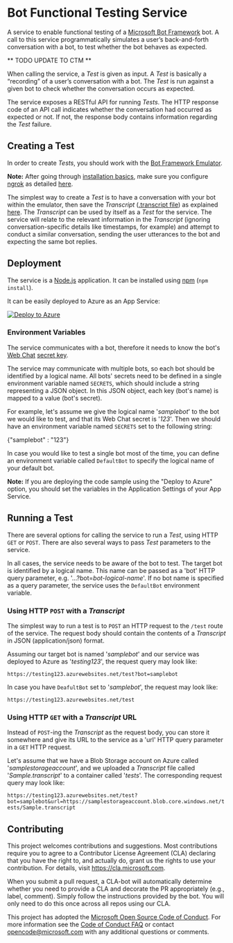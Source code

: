 # Bot Functional Testing Service

A service to enable functional testing of a [Microsoft Bot Framework](https://dev.botframework.com/) bot. A call to this service programmatically simulates a user’s back-and-forth conversation with a bot, to test whether the bot behaves as expected. 

** TODO UPDATE TO CTM **

When calling the service, a _Test_ is given as input. A _Test_ is basically a “recording” of a user’s conversation with a bot. The _Test_ is run against a given bot to check whether the conversation occurs as expected.

The service exposes a RESTful API for running _Tests_. The HTTP response code of an API call indicates whether the conversation had occurred as expected or not. If not, the response body contains information regarding the _Test_ failure.

## Creating a Test

In order to create _Tests_, you should work with the [Bot Framework Emulator](https://docs.microsoft.com/en-us/azure/bot-service/bot-service-debug-emulator?view=azure-bot-service-4.0).

**Note:** After going through [installation basics](https://docs.microsoft.com/en-us/azure/bot-service/bot-service-debug-emulator?view=azure-bot-service-4.0#prerequisites), make sure you configure [ngrok](https://ngrok.com/) as detailed [here](https://docs.microsoft.com/en-us/azure/bot-service/bot-service-debug-emulator?view=azure-bot-service-4.0#configure-ngrok).

The simplest way to create a _Test_ is to have a conversation with your bot within the emulator, then save the _Transcript_ ([.transcript file](https://docs.microsoft.com/en-us/azure/bot-service/bot-builder-debug-transcript?view=azure-bot-service-4.0#the-bot-transcript-file)) as explained [here](https://docs.microsoft.com/en-us/azure/bot-service/bot-builder-debug-transcript?view=azure-bot-service-4.0#creatingstoring-a-bot-transcript-file). The _Transcript_ can be used by itself as a _Test_ for the service. The service will relate to the relevant information in the _Transcript_ (ignoring conversation-specific details like timestamps, for example) and attempt to conduct a similar conversation, sending the user utterances to the bot and expecting the same bot replies. 

## Deployment

The service is a [Node.js](https://nodejs.org) application. It can be installed using [npm](https://www.npmjs.com) (`npm install`). 

It can be easily deployed to Azure as an App Service:

[![Deploy to Azure](https://azuredeploy.net/deploybutton.png)](https://azuredeploy.net/)

### Environment Variables

The service communicates with a bot, therefore it needs to know the bot's [Web Chat](https://docs.microsoft.com/en-us/azure/bot-service/bot-service-channel-connect-webchat?view=azure-bot-service-4.0) [secret key](https://docs.microsoft.com/en-us/azure/bot-service/bot-service-channel-connect-webchat?view=azure-bot-service-4.0#step-1).

The service may communicate with multiple bots, so each bot should be identified by a logical name. All bots' secrets need to be defined in a single environment variable named `SECRETS`, which should include a string representing a JSON object. In this JSON object, each key (bot's name) is mapped to a value (bot's secret).

For example, let's assume we give the logical name '_samplebot_' to the bot we would like to test, and that its Web Chat secret is '_123_'. Then we should have an environment variable named `SECRETS` set to the following string:

{"samplebot" : "123"}

In case you would like to test a single bot most of the time, you can define an environment variable called `DefaultBot` to specify the logical name of your default bot.

**Note:** If you are deploying the code sample using the "Deploy to Azure" option, you should set the variables in the Application Settings of your App Service. 

## Running a Test

There are several options for calling the service to run a _Test_, using HTTP `GET` or `POST`. There are also several ways to pass _Test_ parameters to the service.

In all cases, the service needs to be aware of the bot to test. The target bot is identified by a logical name. This name can be passed as a 'bot' HTTP query parameter, e.g. '…?bot=_bot-logical-name_'. If no bot name is specified as a query parameter, the service uses the `DefaultBot` environment variable.

### Using HTTP `POST` with a _Transcript_

The simplest way to run a test is to `POST` an HTTP request to the `/test` route of the service. The request body should contain the contents of a _Transcript_ in JSON (application/json) format.

Assuming our target bot is named '_samplebot_' and our service was deployed to Azure as '_testing123_', the request query may look like:

`https://testing123.azurewebsites.net/test?bot=samplebot`

In case you have `DeafultBot` set to '_samplebot_', the request may look like:

`https://testing123.azurewebsites.net/test`

### Using HTTP `GET` with a _Transcript_ URL

Instead of `POST`-ing the _Transcript_ as the request body, you can store it somewhere and give its URL to the service as a 'url' HTTP query parameter in a `GET` HTTP request.

Let's assume that we have a Blob Storage account on Azure called '_samplestorageaccount_', and we uploaded a _Transcript_ file called '_Sample.transcript_' to a container called '_tests_'. The corresponding request query may look like:

`https://testing123.azurewebsites.net/test?bot=samplebot&url=https://samplestorageaccount.blob.core.windows.net/tests/Sample.transcript`



## Contributing

This project welcomes contributions and suggestions.  Most contributions require you to agree to a
Contributor License Agreement (CLA) declaring that you have the right to, and actually do, grant us
the rights to use your contribution. For details, visit https://cla.microsoft.com.

When you submit a pull request, a CLA-bot will automatically determine whether you need to provide
a CLA and decorate the PR appropriately (e.g., label, comment). Simply follow the instructions
provided by the bot. You will only need to do this once across all repos using our CLA.

This project has adopted the [Microsoft Open Source Code of Conduct](https://opensource.microsoft.com/codeofconduct/).
For more information see the [Code of Conduct FAQ](https://opensource.microsoft.com/codeofconduct/faq/) or
contact [opencode@microsoft.com](mailto:opencode@microsoft.com) with any additional questions or comments.
